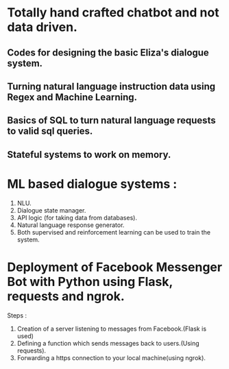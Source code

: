 # Totally hand crafted chatbot and not data driven. 
## Codes for designing the basic Eliza's dialogue system.
## Turning natural language instruction data using Regex and Machine Learning.
## Basics of SQL to turn natural language requests to valid sql queries.
## Stateful systems to work on memory. 


# ML based dialogue systems :
 1. NLU.
 2. Dialogue state manager.
 3. API logic (for taking data from databases).
 4. Natural language response generator.
 5. Both supervised and reinforcement learning can be used to train the system.

# Deployment of Facebook Messenger Bot with Python using Flask, requests and ngrok.
 Steps :
 1. Creation of a server listening to messages from Facebook.(Flask is used)
 2. Defining a function which sends messages back to users.(Using requests).
 3. Forwarding a https connection to your local machine(using ngrok). 